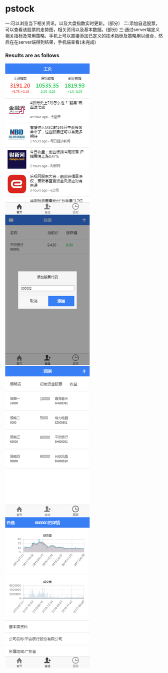 # pstock

一:可以浏览当下相关资讯，以及大盘指数实时更新。（部分）
二:添加自选股票，可以查看该股票的走势图，相关资讯以及基本数据。(部分)
三:通过server端定义相关指标及常用策略，手机上可以直接添加已定义的技术指标及策略用以组合，然后在在server端得到结果，手机端查看(未完成)

### Results are as follows
![pstock](img/preview1.png)
![pstock](img/preview2.png)
![pstock](img/preview3.png)
![pstock](img/preview4.png)
